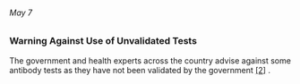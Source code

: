 ###### May 7

### Warning Against Use of Unvalidated Tests

The government and health experts across the country advise against some antibody tests as they have not been validated by the government [[2]](https://www.usatoday.com/in-depth/news/nation/2020/04/21/coronavirus-updates-how-covid-19-unfolded-u-s-timeline/2990956001/)
. 